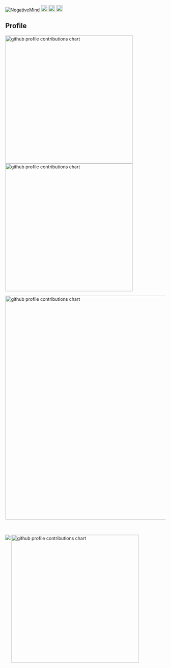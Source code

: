 <p align="left">
  <a href="https://github.com/NegativeMind/NegativeMind/">
    <img src="https://komarev.com/ghpvc/?username=NegativeMind" alt="NegativeMind" />
  </a>
  <a href="http://twitter.com/NegativeMind">
    <img height="20" src="https://img.shields.io/twitter/follow/NegativeMind?label=Twitter&logo=twitter&style=flat" />
  </a>
  <a href="https://github.com/NegativeMind">
    <img height="20" src="https://img.shields.io/github/followers/NegativeMind?label=follow&logo=github&style=flat" />
  </a>
  <a href="http://qiita.com/NegativeMind">
    <img height="20" src="https://qiita-badge.apiapi.app/s/NegativeMind/posts.svg" />
  </a>
</p>

## Profile

<p align="left">
  <picture>
        <source media="(prefers-color-scheme: dark)"  srcset="output/metrics.base.svg" width="400" />
	<source media="(prefers-color-scheme: light)" srcset="output/metrics.base.svg" width="400" />
	<img alt="github profile contributions chart"    src="https://raw.githubusercontent.com/NegativeMind/NegativeMind/output-3d-contrib/day.svg" />
  </picture>
  <picture>
   	<source media="(prefers-color-scheme: dark)"  srcset="output/details.svg" width="400" />
	<source media="(prefers-color-scheme: light)" srcset="output/details.svg" width="400" />
	<img alt="github profile contributions chart"    src="https://raw.githubusercontent.com/NegativeMind/NegativeMind/output-3d-contrib/day.svg" />
  </picture>
</p>
<p align="left" >
	<picture>
	  <source media="(prefers-color-scheme: dark)"  srcset="profile-3d-contrib/profile-night-rainbow.svg" width="700" />
	  <source media="(prefers-color-scheme: light)" srcset="profile-3d-contrib/profile-season-animate.svg" width="700" />
	  <img alt="github profile contributions chart"    src="https://raw.githubusercontent.com/NegativeMind/NegativeMind/output-3d-contrib/day.svg" />
	</picture>
</p>　
<p align="left">
<picture>
  <source media="(prefers-color-scheme: light)"  srcset="output/metrics.plugin.achievements.compact.svg" width="400" />
  <source media="(prefers-color-scheme: dark)"  srcset="output/metrics.plugin.achievements.compact.svg" width="400" />
 <img alt="github profile contributions chart"    src="https://raw.githubusercontent.com/username/username/output-3d-contrib/day.svg" />
</picture>

<!--
**NegativeMind/NegativeMind** is a ✨ _special_ ✨ repository because its `README.md` (this file) appears on your GitHub profile.
Here are some ideas to get you started:
- 🔭 I’m currently working on ...
- 🌱 I’m currently learning ...
- 👯 I’m looking to collaborate on ...
- 🤔 I’m looking for help with ...
- 💬 Ask me about ...
- 📫 How to reach me: ...
- 😄 Pronouns: ...
- ⚡ Fun fact: ...
-->
<!--
<a href="https://github.com/NegativeMind/">
  <img align="left" src="https://github-readme-stats.vercel.app/api?username=NegativeMind&count_private=true&show_icons=true" />
</a>
<a href="https://github.com/NegativeMind/">
  <img align="left" src="https://github-readme-stats.vercel.app/api/top-langs/?username=NegativeMind&langs_count=8&layout=compact" />
</a>
-->

<a href="https://github.com/NegativeMind/">
  <img align="left" src="https://github-profile-summary-cards.vercel.app/api/cards/profile-details?username=NegativeMind&theme=vue" />
</a>
